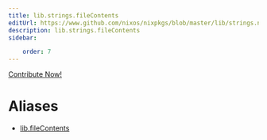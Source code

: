 ```yaml
---
title: lib.strings.fileContents
editUrl: https://www.github.com/nixos/nixpkgs/blob/master/lib/strings.nix#L1477C18
description: lib.strings.fileContents
sidebar:

    order: 7
---
```


<a href="https://www.github.com/nixos/nixpkgs/blob/master/lib/strings.nix#L1477C18">Contribute Now!</a>


# Aliases

- [lib.fileContents](./reference/lib/lib-fileContents)


